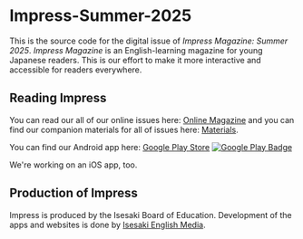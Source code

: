 # Impress-Summer-2025

This is the source code for the digital issue of *Impress Magazine: Summer 2025*. *Impress Magazine* is an English-learning magazine for young Japanese readers. This is our effort to make it more interactive and accessible for readers everywhere.

## Reading Impress

You can read our all of our online issues here: [Online Magazine](https://impress.isesaki.in) and you can find our companion materials for all of issues here: [Materials](https://in.isesaki.in/impress-gallery).

You can find our Android app here: [Google Play Store](https://play.google.com/store/apps/details?id=in.isesaki.in.impressmagazine_summer2023&pcampaignid=web_share)
[![Google Play Badge](https://play.google.com/intl/en_us/badges/static/images/badges/en_badge_web_generic.png)](https://play.google.com/store/apps/details?id=in.isesaki.in.impressmagazine_summer2023&pcampaignid=web_share)

We're working on an iOS app, too.

## Production of Impress

Impress is produced by the Isesaki Board of Education. Development of the apps and websites is done by [Isesaki English Media](https://www.isesaki.in).
